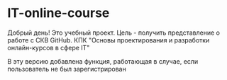 # IT-online-course

Добрый день!
Это учебный проект. Цель - получить представление о работе с СКВ GitHub.
КПК "Основы проектирования и разработки онлайн-курсов в сфере IT"

В эту версию добавлена функция, работающая в случае, если пользователь не был зарегистрирован
